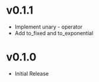 # v0.1.1

- Implement unary - operator
- Add to_fixed and to_exponential

# v0.1.0

- Initial Release
